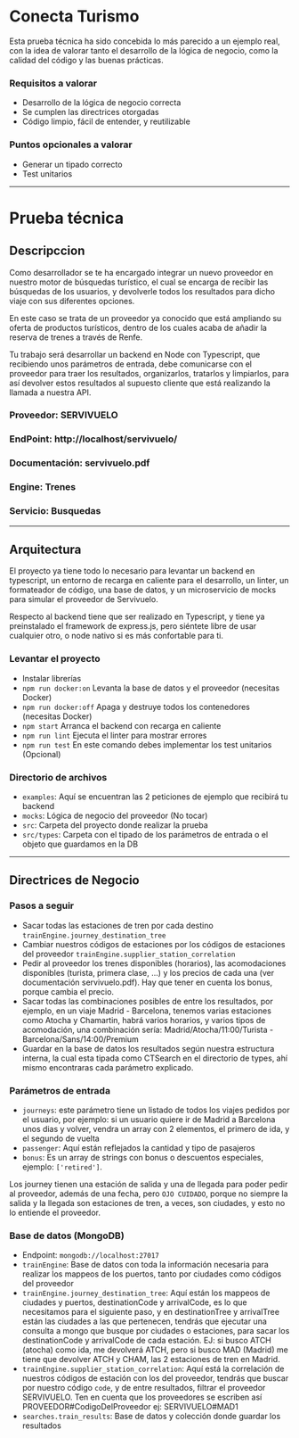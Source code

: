 # Conecta Turismo

Esta prueba técnica ha sido concebida lo más parecido a un ejemplo real, con la idea de valorar tanto el desarrollo de la lógica de negocio, como la calidad del código y las buenas prácticas.

### Requisitos a valorar
- Desarrollo de la lógica de negocio correcta
- Se cumplen las directrices otorgadas
- Código limpio, fácil de entender, y reutilizable

### Puntos opcionales a valorar
- Generar un tipado correcto
- Test unitarios

----------------------
# Prueba técnica

## Descripccion
Como desarrollador se te ha encargado integrar un nuevo proveedor en nuestro motor de búsquedas turístico, el cual se encarga de recibir las búsquedas de los usuarios, y devolverle todos los resultados para dicho viaje con sus diferentes opciones.

En este caso se trata de un proveedor ya conocido que está ampliando su oferta de productos turísticos, dentro de los cuales acaba de añadir la reserva de trenes a través de Renfe.

Tu trabajo será desarrollar un backend en Node con Typescript, que recibiendo unos parámetros de entrada, debe comunicarse con el proveedor para traer los resultados, organizarlos, tratarlos y limpiarlos, para así devolver estos resultados al supuesto cliente que está realizando la llamada a nuestra API.

### Proveedor: **SERVIVUELO**
### EndPoint: http://localhost/servivuelo/
### Documentación: servivuelo.pdf
### Engine: **Trenes**
### Servicio: **Busquedas**
----------------------

## Arquitectura
El proyecto ya tiene todo lo necesario para levantar un backend en typescript, un entorno de recarga en caliente para el desarrollo, un linter, un formateador de código, una base de datos, y un microservicio de mocks para simular el proveedor de Servivuelo.

Respecto al backend tiene que ser realizado en Typescript, y tiene ya preinstalado el framework de express.js, pero siéntete libre de usar cualquier otro, o node nativo si es más confortable para ti.

### Levantar el proyecto
- Instalar librerías
- `npm run docker:on` Levanta la base de datos y el proveedor (necesitas Docker)
- `npm run docker:off` Apaga y destruye todos los contenedores (necesitas Docker)
- `npm start` Arranca el backend con recarga en caliente
- `npm run lint` Ejecuta el linter para mostrar errores
- `npm run test` En este comando debes implementar los test unitarios (Opcional)

### Directorio de archivos
- `examples`: Aquí se encuentran las 2 peticiones de ejemplo que recibirá tu backend
- `mocks`: Lógica de negocio del proveedor (No tocar)
- `src`: Carpeta del proyecto donde realizar la prueba
- `src/types`: Carpeta con el tipado de los parámetros de entrada o el objeto que guardamos en la DB
----------------------

## Directrices de Negocio
### Pasos a seguir
- Sacar todas las estaciones de tren por cada destino `trainEngine.journey_destination_tree`
- Cambiar nuestros códigos de estaciones por los códigos de estaciones del proveedor `trainEngine.supplier_station_correlation`
- Pedir al proveedor los trenes disponibles (horarios), las acomodaciones disponibles (turista, primera clase, ...) y los precios de cada una (ver documentación servivuelo.pdf). Hay que tener en cuenta los bonus, porque cambia el precio.
- Sacar todas las combinaciones posibles de entre los resultados, por ejemplo, en un viaje Madrid - Barcelona, tenemos varias estaciones como Atocha y Chamartin, habrá varios horarios, y varios tipos de acomodación, una combinación sería: Madrid/Atocha/11:00/Turista - Barcelona/Sans/14:00/Premium
- Guardar en la base de datos los resultados según nuestra estructura interna, la cual esta tipada como CTSearch en el directorio de types, ahí mismo encontraras cada parámetro explicado.

### Parámetros de entrada
- `journeys`: este parámetro tiene un listado de todos los viajes pedidos por el usuario, por ejemplo: si un usuario quiere ir de Madrid a Barcelona unos dias y volver, vendra un array con 2 elementos, el primero de ida, y el segundo de vuelta
- `passenger`: Aquí están reflejados la cantidad y tipo de pasajeros
- `bonus`: Es un array de strings con bonus o descuentos especiales, ejemplo: `['retired']`.

Los journey tienen una estación de salida y una de llegada para poder pedir al proveedor, además de una fecha, pero `OJO CUIDADO`, porque no siempre la salida y la llegada son estaciones de tren, a veces, son ciudades, y esto no lo entiende el proveedor.

### Base de datos (MongoDB)
- Endpoint: `mongodb://localhost:27017`
- `trainEngine`: Base de datos con toda la información necesaria para realizar los mappeos de los puertos, tanto por ciudades como códigos del proveedor
- `trainEngine.journey_destination_tree`: Aquí están los mappeos de ciudades y puertos, destinationCode y arrivalCode, es lo que necesitamos para el siguiente paso, y en destinationTree y arrivalTree están las ciudades a las que pertenecen, tendrás que ejecutar una consulta a mongo que busque por ciudades o estaciones, para sacar los destinationCode y arrivalCode de cada estación. EJ: si busco ATCH (atocha) como ida, me devolverá ATCH, pero si busco MAD (Madrid) me tiene que devolver ATCH y CHAM, las 2 estaciones de tren en Madrid.
- `trainEngine.supplier_station_correlation`: Aquí está la correlación de nuestros códigos de estación con los del proveedor, tendrás que buscar por nuestro código `code`, y de entre resultados, filtrar el proveedor SERVIVUELO. Ten en cuenta que los proveedores se escriben así PROVEEDOR#CodigoDelProveedor ej: SERVIVUELO#MAD1
- `searches.train_results`: Base de datos y colección donde guardar los resultados



